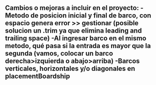 Cambios o mejoras a incluir en el proyecto:
-Metodo de posicion inicial y final de barco, con espacio genera error >> gestionar (posible solucion un .trim ya que elimina leading and trailing space)
-Al ingresar barco en el mismo metodo, qué pasa si la entrada es mayor que la segunda (vamos, colocar un barco derecha>izquierda o abajo>arriba)
-Barcos verticales, horizontales y/o diagonales en placementBoardship
-
